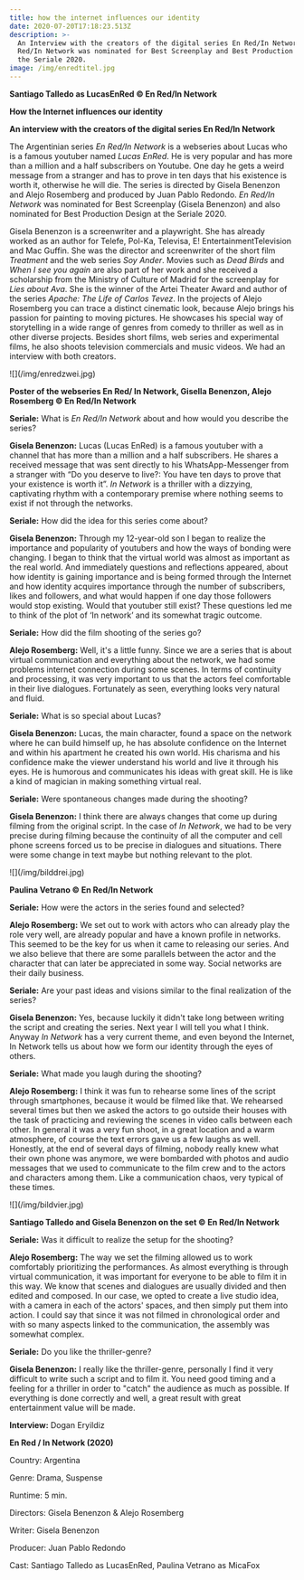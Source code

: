 ```yaml
---
title: how the internet influences our identity
date: 2020-07-20T17:18:23.513Z
description: >-
  An Interview with the creators of the digital series En Red/In Network. En
  Red/In Network was nominated for Best Screenplay and Best Production Design at
  the Seriale 2020.
image: /img/enredtitel.jpg
---
```

**Santiago Talledo as LucasEnRed © En Red/In Network**

**How the Internet influences our identity**

**An interview with the creators of the digital series En Red/In Network**

The Argentinian series _En Red/In Network_ is a webseries about Lucas who is a famous youtuber named _Lucas EnRed_. He is very popular and has more than a million and a half subscribers on Youtube. One day he gets a weird message from a stranger and has to prove in ten days that his existence is worth it, otherwise he will die. The series is directed by Gisela Benenzon and Alejo Rosemberg and produced by Juan Pablo Redondo. _En Red/In Network_ was nominated for Best Screenplay (Gisela Benenzon) and also nominated for Best Production Design at the Seriale 2020.

Gisela Benenzon is a screenwriter and a playwright. She has already worked as an author for Telefe, Pol-Ka, Televisa, E! EntertainmentTelevision and Mac Guffin. She was the director and screenwriter of the short film _Treatment_ and the web series _Soy Ander_. Movies such as _Dead Birds_ and _When I see you again_ are also part of her work and she received a scholarship from the Ministry of Culture of Madrid for the screenplay for _Lies about Ava_. She is the winner of the Artei Theater Award and author of the series _Apache: The Life of Carlos Tevez_. In the projects of Alejo Rosemberg you can trace a distinct cinematic look, because Alejo brings his passion for painting to moving pictures. He showcases his special way of storytelling in a wide range of genres from comedy to thriller as well as in other diverse projects. Besides short films, web series and experimental films, he also shoots television commercials and music videos. We had an interview with both creators. 

!\[](/img/enredzwei.jpg)

**Poster of the webseries En Red/ In Network, Gisella Benenzon, Alejo Rosemberg © En Red/In Network**

**Seriale:** What is _En Red/In Network_ about and how would you describe the series?

**Gisela Benenzon:** Lucas (Lucas EnRed) is a famous youtuber with a channel that has more than a million and a half subscribers. He shares a received message that was sent directly to his WhatsApp-Messenger from a stranger with “Do you deserve to live?: You have ten days to prove that your existence is worth it”. _In Network_ is a thriller with a dizzying, captivating rhythm with a contemporary premise where nothing seems to exist if not through the networks. 

**Seriale:** How did the idea for this series come about?

**Gisela Benenzon:** Through my 12-year-old son I began to realize the importance and popularity of youtubers and how the ways of bonding were changing. I began to think that the virtual world was almost as important as the real world. And immediately questions and reflections appeared, about how identity is gaining importance and is being formed through the Internet and how identity acquires importance through the number of subscribers, likes and followers, and what would happen if one day those followers would stop existing. Would that youtuber still exist? These questions led me to think of the plot of ‘In network’ and its somewhat tragic outcome. 

**Seriale:** How did the film shooting of the series go?

**Alejo Rosemberg:** Well, it's a little funny. Since we are a series that is about virtual communication and everything about the network, we had some problems internet connection during some scenes. In terms of continuity and processing, it was very important to us that the actors feel comfortable in their live dialogues. Fortunately as seen, everything looks very natural and fluid.

**Seriale:** What is so special about Lucas?

**Gisela Benenzon:** Lucas, the main character, found a space on the network where he can build himself up, he has absolute confidence on the Internet and within his apartment he created his own world. His charisma and his confidence make the viewer understand his world and live it through his eyes. He is humorous and communicates his ideas with great skill. He is like a kind of magician in making something virtual real. 

**Seriale:** Were spontaneous changes made during the shooting?

**Gisela Benenzon:** I think there are always changes that come up during filming from the original script. In the case of _In Network_, we had to be very precise during filming because the continuity of all the computer and cell phone screens forced us to be precise in dialogues and situations. There were some change in text maybe but nothing relevant to the plot.

!\[](/img/bilddrei.jpg)

**Paulina Vetrano © En Red/In Network**

**Seriale:** How were the actors in the series found and selected?

**Alejo Rosemberg:** We set out to work with actors who can already play the role very well, are already popular and have a known profile in networks. This seemed to be the key for us when it came to releasing our series. And we also believe that there are some parallels between the actor and the character that can later be appreciated in some way. Social networks are their daily business.

**Seriale:** Are your past ideas and visions similar to the final realization of the series?

**Gisela Benenzon:** Yes, because luckily it didn't take long between writing the script and creating the series. Next year I will tell you what I think. Anyway _In Network_ has a very current theme, and even beyond the Internet, In Network tells us about how we form our identity through the eyes of others.

**Seriale:** What made you laugh during the shooting?

**Alejo Rosemberg:** I think it was fun to rehearse some lines of the script through smartphones, because it would be filmed like that. We rehearsed several times but then we asked the actors to go outside their houses with the task of practicing and reviewing the scenes in video calls between each other. In general it was a very fun shoot, in a great location and a warm atmosphere, of course the text errors gave us a few laughs as well. Honestly, at the end of several days of filming, nobody really knew what their own phone was anymore, we were bombarded with photos and audio messages that we used to communicate to the film crew and to the actors and characters among them. Like a communication chaos, very typical of these times. 

!\[](/img/bildvier.jpg)

**Santiago Talledo and Gisela Benenzon on the set © En Red/In Network**

**Seriale:** Was it difficult to realize the setup for the shooting?

**Alejo Rosemberg:** The way we set the filming allowed us to work comfortably prioritizing the performances. As almost everything is through virtual communication, it was important for everyone to be able to film it in this way. We know that scenes and dialogues are usually divided and then edited and composed. In our case, we opted to create a live studio idea, with a camera in each of the actors' spaces, and then simply put them into action. I could say that since it was not filmed in chronological order and with so many aspects linked to the communication, the assembly was somewhat complex. 

**Seriale:** Do you like the thriller-genre?

**Gisela Benenzon:** I really like the thriller-genre, personally I find it very difficult to write such a script and to film it. You need good timing and a feeling for a thriller in order to "catch" the audience as much as possible. If everything is done correctly and well, a great result with great entertainment value will be made.



**Interview:** Dogan Eryildiz

**En Red / In Network (2020)**

Country: Argentina

Genre: Drama, Suspense

Runtime: 5 min.

Directors: Gisela Benenzon & Alejo Rosemberg

Writer: Gisela Benenzon

Producer: Juan Pablo Redondo

Cast: Santiago Talledo as LucasEnRed, Paulina Vetrano as MicaFox
